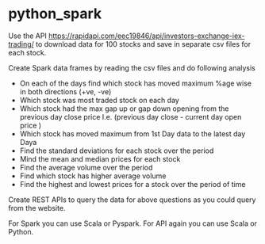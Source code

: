 # python_spark

Use the API 
https://rapidapi.com/eec19846/api/investors-exchange-iex-trading/
to download data for 100 stocks and save in separate csv files for each stock.

Create Spark data frames by reading the csv files and do following analysis

- On each of the days find which stock has moved maximum %age wise in both directions (+ve, -ve)
- Which stock was most traded stock on each day
- Which stock had the max gap up or gap down opening from the previous day close price I.e. (previous day close -  current day open price )
- Which stock has moved maximum from 1st Day data to the latest day Daya
- Find the standard deviations for each stock over the period
- Mind the mean  and median prices for each stock
- Find the average volume over the period
- Find which stock has higher average volume
- Find the highest and lowest prices for a stock over the period of time

Create REST APIs to query the data for above questions as you could query from the website.

For Spark you can use Scala or Pyspark.
For API again you can use Scala or Python.
